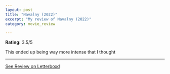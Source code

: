 ```yaml
---
layout: post
title: "Navalny (2022)"
excerpt: "My review of Navalny (2022)"
category: movie_review

---
```


**Rating:** 3.5/5

This ended up being way more intense that I thought

<hr>

[See Review on Letterboxd](https://boxd.it/3vfpl7)
